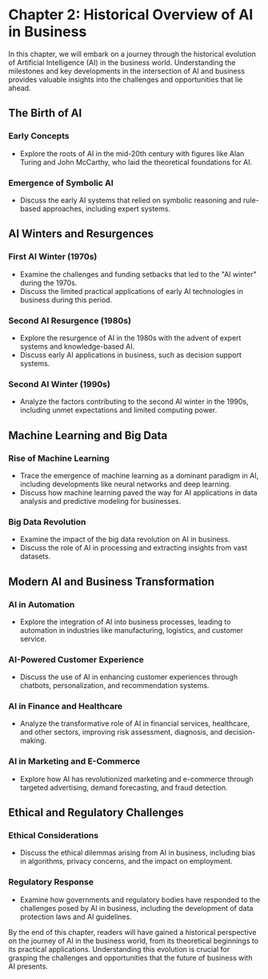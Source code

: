 Chapter 2: Historical Overview of AI in Business
================================================

In this chapter, we will embark on a journey through the historical evolution of Artificial Intelligence (AI) in the business world. Understanding the milestones and key developments in the intersection of AI and business provides valuable insights into the challenges and opportunities that lie ahead.

The Birth of AI
---------------

### Early Concepts

* Explore the roots of AI in the mid-20th century with figures like Alan Turing and John McCarthy, who laid the theoretical foundations for AI.

### Emergence of Symbolic AI

* Discuss the early AI systems that relied on symbolic reasoning and rule-based approaches, including expert systems.

AI Winters and Resurgences
--------------------------

### First AI Winter (1970s)

* Examine the challenges and funding setbacks that led to the "AI winter" during the 1970s.
* Discuss the limited practical applications of early AI technologies in business during this period.

### Second AI Resurgence (1980s)

* Explore the resurgence of AI in the 1980s with the advent of expert systems and knowledge-based AI.
* Discuss early AI applications in business, such as decision support systems.

### Second AI Winter (1990s)

* Analyze the factors contributing to the second AI winter in the 1990s, including unmet expectations and limited computing power.

Machine Learning and Big Data
-----------------------------

### Rise of Machine Learning

* Trace the emergence of machine learning as a dominant paradigm in AI, including developments like neural networks and deep learning.
* Discuss how machine learning paved the way for AI applications in data analysis and predictive modeling for businesses.

### Big Data Revolution

* Examine the impact of the big data revolution on AI in business.
* Discuss the role of AI in processing and extracting insights from vast datasets.

Modern AI and Business Transformation
-------------------------------------

### AI in Automation

* Explore the integration of AI into business processes, leading to automation in industries like manufacturing, logistics, and customer service.

### AI-Powered Customer Experience

* Discuss the use of AI in enhancing customer experiences through chatbots, personalization, and recommendation systems.

### AI in Finance and Healthcare

* Analyze the transformative role of AI in financial services, healthcare, and other sectors, improving risk assessment, diagnosis, and decision-making.

### AI in Marketing and E-Commerce

* Explore how AI has revolutionized marketing and e-commerce through targeted advertising, demand forecasting, and fraud detection.

Ethical and Regulatory Challenges
---------------------------------

### Ethical Considerations

* Discuss the ethical dilemmas arising from AI in business, including bias in algorithms, privacy concerns, and the impact on employment.

### Regulatory Response

* Examine how governments and regulatory bodies have responded to the challenges posed by AI in business, including the development of data protection laws and AI guidelines.

By the end of this chapter, readers will have gained a historical perspective on the journey of AI in the business world, from its theoretical beginnings to its practical applications. Understanding this evolution is crucial for grasping the challenges and opportunities that the future of business with AI presents.
